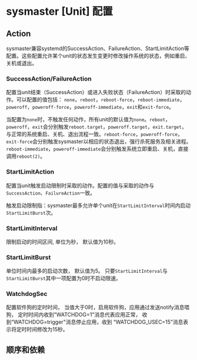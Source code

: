 # sysmaster [Unit] 配置

## Action

sysmaster兼容systemd的SuccessAction、FailureAction、StartLimitAction等配置。这些配置允许某个unit的状态发生变更时修改操作系统的状态，例如重启、关机或退出。

### SuccessAction/FailureAction

配置当unit结束（SuccessAction）或进入失败状态（FailureAction）时采取的动作。可以配置的值包括： `none`，`reboot`，`reboot-force`，`reboot-immediate`，`poweroff`，`poweroff-force`，`poweroff-immediate`，`exit`和`exit-force`。

当配置为`none`时，不触发任何动作，所有unit的默认值为`none`。`reboot`，`poweroff`，`exit`会分别触发`reboot.target`，`poweroff.target`，`exit.target`，与正常的系统重启、关机、退出流程一致。`reboot-force`，`poweroff-force`，`exit-force`会分别触发sysmaster以相应的状态退出，强行杀死服务及相关进程。`reboot-immediate`，`poweroff-immediate`会分别触发系统立即重启、关机，直接调用`reboot(2)`。

### StartLimitAction

配置当unit触发启动限制时采取的动作。配置的值与采取的动作与`SuccessAction`、`FailureAction`一致。

触发启动限制指：sysmaster最多允许单个unit在`StartLimitInterval`时间内启动`StartLimitBurst`次。

### StartLimitInterval

限制启动的时间区间, 单位为秒， 默认值为10秒。

### StartLimitBurst

单位时间内最多的启动次数， 默认值为5。 只要`StartLimitInterval`与`StartLimitBurst`其中一项配置为0时不启动限速。


### WatchdogSec

配置软件狗的定时时间， 当值大于0时，启用软件狗，应用通过发送notify消息喂狗， 定时时间内收到"WATCHDOG=1"消息代表应用正常， 收到“WATCHDOG=trigger"消息停止应用，收到
“WATCHDOG_USEC=15”消息表示将定时时间修改为15秒。

## 顺序和依赖
